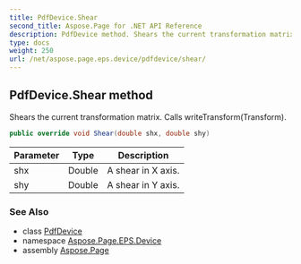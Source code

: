 ```yaml
---
title: PdfDevice.Shear
second_title: Aspose.Page for .NET API Reference
description: PdfDevice method. Shears the current transformation matrix. Calls writeTransformTransform
type: docs
weight: 250
url: /net/aspose.page.eps.device/pdfdevice/shear/
---
```

## PdfDevice.Shear method

Shears the current transformation matrix. Calls writeTransform(Transform).

```csharp
public override void Shear(double shx, double shy)
```

| Parameter | Type | Description |
| --- | --- | --- |
| shx | Double | A shear in X axis. |
| shy | Double | A shear in Y axis. |

### See Also

* class [PdfDevice](../)
* namespace [Aspose.Page.EPS.Device](../../pdfdevice/)
* assembly [Aspose.Page](../../../)


